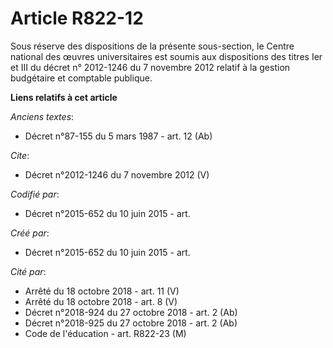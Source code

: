 # Article R822-12

Sous réserve des dispositions de la présente sous-section, le Centre national des œuvres universitaires est soumis aux
dispositions des titres Ier et III du décret n° 2012-1246 du 7 novembre 2012 relatif à la gestion budgétaire et comptable
publique.

**Liens relatifs à cet article**

_Anciens textes_:

  - Décret n°87-155 du 5 mars 1987 - art. 12 (Ab)

_Cite_:

  - Décret n°2012-1246 du 7 novembre 2012 (V)

_Codifié par_:

  - Décret n°2015-652 du 10 juin 2015 - art.

_Créé par_:

  - Décret n°2015-652 du 10 juin 2015 - art.

_Cité par_:

  - Arrêté du 18 octobre 2018 - art. 11 (V)
  - Arrêté du 18 octobre 2018 - art. 8 (V)
  - Décret n°2018-924 du 27 octobre 2018 - art. 2 (Ab)
  - Décret n°2018-925 du 27 octobre 2018 - art. 2 (Ab)
  - Code de l'éducation - art. R822-23 (M)
